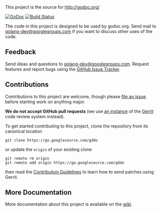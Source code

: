 This project is the source for http://godoc.org/

[![GoDoc](https://godoc.org/github.com/golang/gddo?status.svg)](http://godoc.org/github.com/golang/gddo) [![Build Status](https://travis-ci.org/golang/gddo.svg?branch=master)](https://travis-ci.org/golang/gddo)

The code in this project is designed to be used by godoc.org. Send mail to
golang-dev@googlegroups.com if you want to discuss other uses of the code.

Feedback
--------

Send ideas and questions to golang-dev@googlegroups.com.
Request features and report bugs using the
[GitHub Issue Tracker](https://github.com/golang/gddo/issues/new).

Contributions
-------------

Contributions to this project are welcome, though please
[file an issue](https://github.com/golang/gddo/issues/new).
before starting work on anything major.

**We do not accept GitHub pull requests**
(we use [an instance](https://go-review.googlesource.com/) of the
[Gerrit](https://www.gerritcodereview.com/) code review system instead).

To get started contributing to this project,
clone the repository from its canonical location

	git clone https://go.googlesource.com/gddo

or update the `origin` of your existing clone

	git remote rm origin
	git remote add origin https://go.googlesource.com/gddo

then read the [Contribution Guidelines](https://golang.org/doc/contribute.html)
to learn how to send patches using Gerrit.

More Documentation
------------------

More documentation about this project is available on the [wiki](https://github.com/golang/gddo/wiki).
